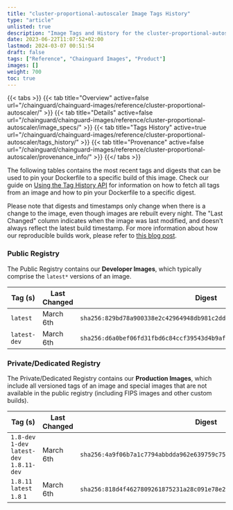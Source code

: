 ```yaml
---
title: "cluster-proportional-autoscaler Image Tags History"
type: "article"
unlisted: true
description: "Image Tags and History for the cluster-proportional-autoscaler Chainguard Image"
date: 2023-06-22T11:07:52+02:00
lastmod: 2024-03-07 00:51:54
draft: false
tags: ["Reference", "Chainguard Images", "Product"]
images: []
weight: 700
toc: true
---
```


{{< tabs >}}
{{< tab title="Overview" active=false url="/chainguard/chainguard-images/reference/cluster-proportional-autoscaler/" >}}
{{< tab title="Details" active=false url="/chainguard/chainguard-images/reference/cluster-proportional-autoscaler/image_specs/" >}}
{{< tab title="Tags History" active=true url="/chainguard/chainguard-images/reference/cluster-proportional-autoscaler/tags_history/" >}}
{{< tab title="Provenance" active=false url="/chainguard/chainguard-images/reference/cluster-proportional-autoscaler/provenance_info/" >}}
{{</ tabs >}}

The following tables contains the most recent tags and digests that can be used to pin your Dockerfile to a specific build of this image. Check our guide on [Using the Tag History API](/chainguard/chainguard-images/using-the-tag-history-api/) for information on how to fetch all tags from an image and how to pin your Dockerfile to a specific digest.

Please note that digests and timestamps only change when there is a change to the image, even though images are rebuilt every night. The "Last Changed" column indicates when the image was last modified, and doesn't always reflect the latest build timestamp. For more information about how our reproducible builds work, please refer to [this blog post](https://www.chainguard.dev/unchained/reproducing-chainguards-reproducible-image-builds).

### Public Registry
The Public Registry contains our **Developer Images**, which typically comprise the `latest*` versions of an image.

| Tag (s)       | Last Changed | Digest                                                                    |
|---------------|--------------|---------------------------------------------------------------------------|
|  `latest`     | March 6th    | `sha256:829bd78a900338e2c42964948db981c2ddd9528202550f7ea13830c1655834e2` |
|  `latest-dev` | March 6th    | `sha256:d6a0bef06fd31fbd6c84ccf39543d4b9af5243b99c15abb473709fd068f2762f` |


### Private/Dedicated Registry
The Private/Dedicated Registry contains our **Production Images**, which include all versioned tags of an image and special images that are not available in the public registry (including FIPS images and other custom builds).

| Tag (s)                                      | Last Changed | Digest                                                                    |
|----------------------------------------------|--------------|---------------------------------------------------------------------------|
|  `1.8-dev` `1-dev` `latest-dev` `1.8.11-dev` | March 6th    | `sha256:4a9f06b7a1c7794abbdda962e639759c7533009c1bc45f2b65a82bc45eaadafd` |
|  `1.8.11` `latest` `1.8` `1`                 | March 6th    | `sha256:818d4f4627809261875231a28c091e78e2e8bc31fa646f6879b355eb019e267d` |

